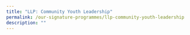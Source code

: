 ```yaml
---
title: "LLP: Community Youth Leadership"
permalink: /our-signature-programmes/llp-community-youth-leadership
description: ""
---
```

